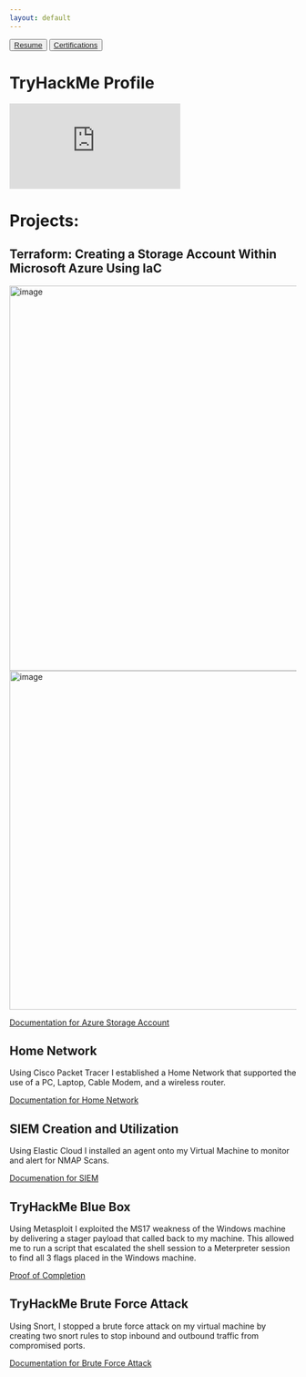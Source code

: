 ```yaml
---
layout: default
---
```


 <button>
    <a type="button" href="https://pacy035.github.io/Resume/"> Resume</a>
 </button> 
  <button>
    <a type="button" href="https://pacy035.github.io/Certifications/"> Certifications</a>
 </button> 

# TryHackMe Profile                                                                                                    
<iframe src="https://tryhackme.com/api/v2/badges/public-profile?userPublicId=4006990" style='border:none;'></iframe>  

# Projects:

## Terraform: Creating a Storage Account Within Microsoft Azure Using IaC
<img width="595" height="676" alt="image" src="https://github.com/user-attachments/assets/54075256-96d1-48a3-b402-d531bfb5543c" />

<img width="630" height="595" alt="image" src="https://github.com/user-attachments/assets/b61177db-a3e9-4ebf-9f91-228885e76c0d" />

[Documentation for Azure Storage Account](https://github.com/pacy035/Will.github.io/blob/main/Terraform%20Creating%20An%20Azure%20Storage%20Account.pdf)

## Home Network

Using Cisco Packet Tracer I established a Home Network that supported the use of a PC, Laptop, Cable Modem, and a wireless router.

[Documentation for Home Network](https://github.com/pacy035/Will.github.io/blob/main/Home%20Network.pdf)

## SIEM Creation and Utilization

Using Elastic Cloud I installed an agent onto my Virtual Machine to monitor and alert for NMAP Scans.

[Documenation for SIEM](https://github.com/pacy035/Will.github.io/blob/main/Creating%20and%20Running%20SIEM.pdf)

## TryHackMe Blue Box

Using Metasploit I exploited the MS17 weakness of the Windows machine by delivering a stager payload that called back to my machine. This allowed me to run a script that escalated the shell session to a Meterpreter session to find all 3 flags placed in the Windows machine.

[Proof of Completion](https://github.com/pacy035/Will.github.io/blob/b7ff4006fcabf922a2f40f543f20cb11c3c97843/THM%20Blue%20Metasploit%20Badge.png)

## TryHackMe Brute Force Attack

Using Snort, I stopped a brute force attack on my virtual machine by creating two snort rules to stop inbound and outbound traffic from compromised ports.

[Documentation for Brute Force Attack](https://github.com/pacy035/Will.github.io/blob/e99a0bcedc9cbe7f30b8123fdd00df51825ee9bd/Using%20Snort%20to%20Stop%20Brute%20Force%20Attack.pdf)

```
